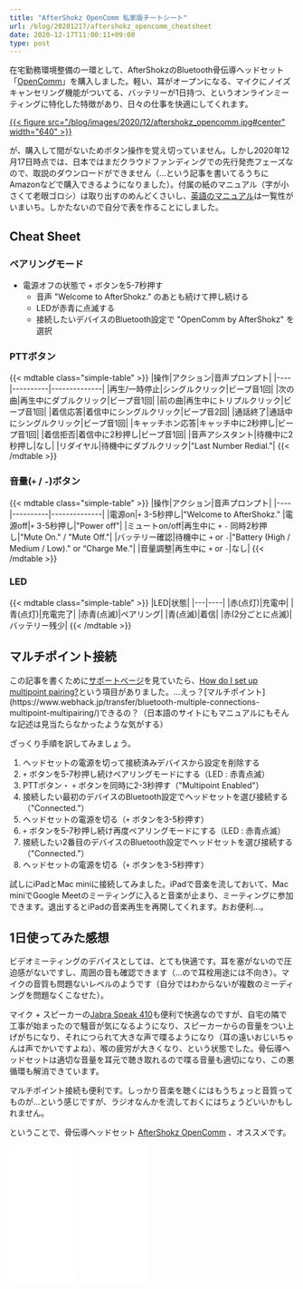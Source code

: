 ```yaml
---
title: "AfterShokz OpenComm 私家版チートシート"
url: /blog/20201217/aftershokz_opencomm_cheatsheet
date: 2020-12-17T11:00:11+09:00
type: post
---
```


在宅勤務環境整備の一環として、AfterShokzのBluetooth骨伝導ヘッドセット「[OpenComm](https://amzn.to/2LNrk6p)」を購入しました。軽い、耳がオープンになる、マイクにノイズキャンセリング機能がついてる、バッテリーが1日持つ、というオンラインミーティングに特化した特徴があり、日々の仕事を快適にしてくれます。

[{{< figure src="/blog/images/2020/12/aftershokz_opencomm.jpg#center" width="640" >}}](https://amzn.to/2LNrk6p)

が、購入して間がないためボタン操作を覚え切っていません。しかし2020年12月17日時点では、日本ではまだクラウドファンディングでの先行発売フェーズなので、取説のダウンロードができません（…という記事を書いてるうちにAmazonなどで購入できるようになりました）。付属の紙のマニュアル（字が小さくて老眼ゴロシ）は取り出すのめんどくさいし、[英語のマニュアル](https://help.aftershokz.com/hc/en-us/articles/360053359094-Commands-OpenComm)は一覧性がいまいち。しかたないので自分で表を作ることにしました。

<!--more-->

## Cheat Sheet

### ペアリングモード

- 電源オフの状態で `+` ボタンを5-7秒押す
    - 音声 "Welcome to AfterShokz." のあとも続けて押し続ける
    - LEDが赤青に点滅する
    - 接続したいデバイスのBluetooth設定で "OpenComm by AfterShokz" を選択

### PTTボタン

{{< mdtable class="simple-table" >}}
|操作|アクション|音声プロンプト|
|----|----------|--------------|
|再生/一時停止|シングルクリック|ビープ音1回|
|次の曲|再生中にダブルクリック|ビープ音1回|
|前の曲|再生中にトリプルクリック|ビープ音1回|
|着信応答|着信中にシングルクリック|ビープ音2回|
|通話終了|通話中にシングルクリック|ビープ音1回|
|キャッチホン応答|キャッチ中に2秒押し|ビープ音1回|
|着信拒否|着信中に2秒押し|ビープ音1回|
|音声アシスタント|待機中に2秒押し|なし|
|リダイヤル|待機中にダブルクリック|"Last Number Redial."|
{{< /mdtable >}}

### 音量(`+` / `-`)ボタン

{{< mdtable class="simple-table" >}}
|操作|アクション|音声プロンプト|
|----|----------|--------------|
|電源on|`+` 3-5秒押し|"Welcome to AfterShokz."
|電源off|`+` 3-5秒押し|"Power off"|
|ミュートon/off|再生中に `+` `-` 同時2秒押し|"Mute On." / "Mute Off."|
|バッテリー確認|待機中に `+` or `-`|"Battery (High / Medium / Low)." or “Charge Me."|
|音量調整|再生中に `+` or `-`|なし|
{{< /mdtable >}}

### LED

{{< mdtable class="simple-table" >}}
|LED|状態|
|---|----|
|赤(点灯)|充電中|
|青(点灯)|充電完了|
|赤青(点滅)|ペアリング|
|青(点滅)|着信|
|赤(2分ごとに点滅)|バッテリー残少|
{{< /mdtable >}}

## マルチポイント接続

この記事を書くために[サポートページ](https://help.aftershokz.com/hc/en-us/sections/360009759614-OpenComm)を見ていたら、[How do I set up multipoint pairing?](https://help.aftershokz.com/hc/en-us/articles/360053359094-Commands-OpenComm#How%20do%20I%20set%20up%20multipoint%20pairing?)という項目がありました。…えっ？[マルチポイント](https://www.webhack.jp/transfer/bluetooth-multiple-connections-multipoint-multipairing/)できるの？（日本語のサイトにもマニュアルにもそんな記述は見当たらなかったような気がする）

ざっくり手順を訳してみましょう。

1. ヘッドセットの電源を切って接続済みデバイスから設定を削除する
1. `+` ボタンを5-7秒押し続けペアリングモードにする（LED : 赤青点滅）
1. PTTボタン・ `+` ボタンを同時に2-3秒押す（"Multipoint Enabled"）
1. 接続したい最初のデバイスのBluetooth設定でヘッドセットを選び接続する（"Connected."）
1. ヘッドセットの電源を切る（`+` ボタンを3-5秒押す）
1. `+` ボタンを5-7秒押し続け再度ペアリングモードにする（LED : 赤青点滅）
1. 接続したい2番目のデバイスのBluetooth設定でヘッドセットを選び接続する（"Connected."）
1. ヘッドセットの電源を切る（`+` ボタンを3-5秒押す）

試しにiPadとMac miniに接続してみました。iPadで音楽を流しておいて、Mac miniでGoogle Meetのミーティングに入ると音楽が止まり、ミーティングに参加できます。退出するとiPadの音楽再生を再開してくれます。おお便利…。

## 1日使ってみた感想

ビデオミーティングのデバイスとしては、とても快適です。耳を塞がないので圧迫感がないですし、周囲の音も確認できます（…ので耳栓用途には不向き）。マイクの音質も問題ないレベルのようです（自分ではわからないが複数のミーディングを問題なくこなせた）。

マイク + スピーカーの[Jabra Speak 410](https://amzn.to/37rlOP8)も便利で快適なのですが、自宅の隣で工事が始まったので騒音が気になるようになり、スピーカーからの音量をつい上げがちになり、それにつられて大きな声で喋るようになり（耳の遠いおじいちゃんは声でかいですよね）、喉の疲労が大きくなり、という状態でした。骨伝導ヘッドセットは適切な音量を耳元で聴き取れるので喋る音量も適切になり、この悪循環も解消できています。

マルチポイント接続も便利です。しっかり音楽を聴くにはもうちょっと音質ってものが…という感じですが、ラジオなんかを流しておくにはちょうどいいかもしれません。

ということで、骨伝導ヘッドセット [AfterShokz OpenComm](https://aftershokz.jp/products/bone-conduction-headphone-opencomm) 、オススメです。

<iframe style="width:120px;height:240px;" marginwidth="0" marginheight="0" scrolling="no" frameborder="0" src="//rcm-fe.amazon-adsystem.com/e/cm?lt1=_blank&bc1=000000&IS2=1&bg1=FFFFFF&fc1=000000&lc1=0000FF&t=bottomline02-22&language=ja_JP&o=9&p=8&l=as4&m=amazon&f=ifr&ref=as_ss_li_til&asins=B08QHV9C1H&linkId=461417cb3bc4b49de1e5747f3d217f14"></iframe>

<iframe style="width:120px;height:240px;" marginwidth="0" marginheight="0" scrolling="no" frameborder="0" src="//rcm-fe.amazon-adsystem.com/e/cm?lt1=_blank&bc1=000000&IS2=1&bg1=FFFFFF&fc1=000000&lc1=0000FF&t=bottomline02-22&language=ja_JP&o=9&p=8&l=as4&m=amazon&f=ifr&ref=as_ss_li_til&asins=B08QHV11NY&linkId=bf2fe887db864d100b15892d4bb1668a"></iframe>
